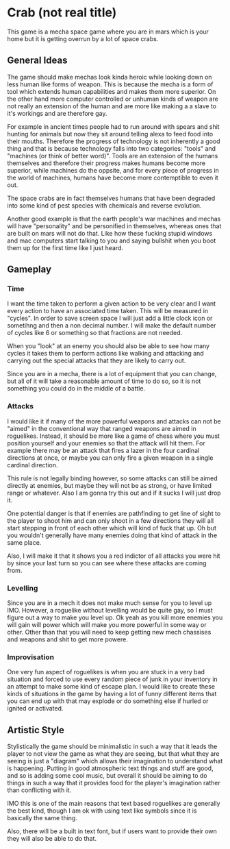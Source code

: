 # Crab (not real title)
This game is a mecha space game where you are in mars which is your home but it is getting overrun by a lot of space
crabs.

## General Ideas
The game should make mechas look kinda heroic while looking down on less human like forms of weapon. This is because
the mecha is a form of tool which extends human capabilities and makes them more superior. On the other hand more
computer controlled or unhuman kinds of weapon are not really an extension of the human and are more like making a
a slave to it's workings and are therefore gay.

For example in ancient times people had to run around with spears and shit hunting for animals but now they sit around
telling alexa to feed food into their mouths. Therefore the progress of technology is not inherently a good thing and
that is because technology falls into two categories: "tools" and "machines (or think of better word)". Tools are an
extension of the humans themselves and therefore their progress makes humans become more superior, while machines do the
oppsite, and for every piece of progress in the world of machines, humans have become more contemptible to even it out.

The space crabs are in fact themselves humans that have been degraded into some kind of pest species with chemicals
and reverse evolution.

Another good example is that the earth people's war machines and mechas will have "personality" and be personified in
themselves, whereas ones that are built on mars will not do that. Like how these fucking stupid windows and mac
computers start talking to you and saying bullshit when you boot them up for the first time like I just heard.

## Gameplay
### Time
I want the time taken to perform a given action to be very clear and I want every action to have an associated time
taken. This will be measured in "cycles". In order to save screen space I will just add a little clock icon or sometihng
and then a non decimal number. I will make the default number of cycles like 6 or something so that fractions are not
needed.

When you "look" at an enemy you should also be able to see how many cycles it takes them to perform actions like walking
and attacking and carrying out the special attacks that they are likely to carry out.

Since you are in a mecha, there is a lot of equipment that you can change, but all of it will take a reasonable amount
of time to do so, so it is not something you could do in the middle of a battle.

### Attacks
I would like it if many of the more powerful weapons and attacks can not be "aimed" in the conventional way that ranged
weapons are aimed in roguelikes. Instead, it should be more like a game of chess where you must position yourself and
your enemies so that the attack will hit them. For example there may be an attack that fires a lazer in the four
cardinal directions at once, or maybe you can only fire a given weapon in a single cardinal direction.

This rule is not legally binding however, so some attacks can still be aimed directly at enemies, but maybe they will
not be as strong, or have limited range or whatever. Also I am gonna try this out and if it sucks I will just drop it.

One potential danger is that if enemies are pathfinding to get line of sight to the player to shoot him and can only
shoot in a few directions they will all start stepping in front of each other which will kind of fuck that up. Oh
but you wouldn't generally have many enemies doing that kind of attack in the same place.

Also, I will make it that it shows you a red indictor of all attacks you were hit by since your last turn so you
can see where these attacks are coming from.

### Levelling
Since you are in a mech it does not make much sense for you to level up IMO. However, a roguelike without levelling
would be quite gay, so I must figure out a way to make you level up. Ok yeah as you kill more enemies you will gain
will power which will make you more powerful in some way or other. Other than that you will need to keep getting
new mech chassises and weapons and shit to get more powere.

### Improvisation
One very fun aspect of roguelikes is when you are stuck in a very bad situation and forced to use every random piece of
junk in your inventory in an attempt to make some kind of escape plan. I would like to create these kinds of situations
in the game by having a lot of funny different items that you can end up with that may explode or do something else if
hurled or ignited or activated.


## Artistic Style
Stylistically the game should be minimalistic in such a way that it leads the player to not view the game as what they
are seeing, but that what they are seeing is just a "diagram" which allows their imagination to understand what is
happening. Putting in good atmospheric text things and stuff are good, and so is adding some cool music, but overall it
should be aiming to do things in such a way that it provides food for the player's imagination rather than conflicting
with it.

IMO this is one of the main reasons that text based roguelikes are generally the best kind, though I am ok with using
text like symbols since it is basically the same thing.

Also, there will be a built in text font, but if users want to provide their own they will also be able to do that.
